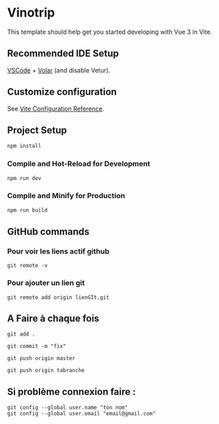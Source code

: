 # Vinotrip

This template should help get you started developing with Vue 3 in Vite.

## Recommended IDE Setup

[VSCode](https://code.visualstudio.com/) + [Volar](https://marketplace.visualstudio.com/items?itemName=Vue.volar) (and disable Vetur).

## Customize configuration

See [Vite Configuration Reference](https://vite.dev/config/).

## Project Setup

```sh
npm install
```

### Compile and Hot-Reload for Development

```sh
npm run dev
```

### Compile and Minify for Production

```sh
npm run build
```
## GitHub commands

### Pour voir les liens actif github

```git
git remote -v
``` 
### Pour ajouter un lien git

```git
git remote add origin lienGIt.git
```

## A Faire à chaque fois

```git
git add .

git commit -m "fix"

git push origin master

git push origin tabranche
```

## Si problème connexion faire :

```git
git config --global user.name "ton nom"
git config --global user.email "email@gmail.com"
```
